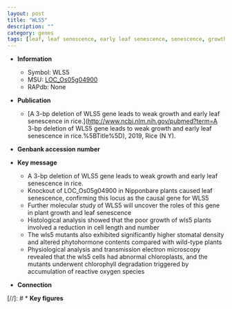 ```yaml
---
layout: post
title: "WLS5"
description: ""
category: genes
tags: [leaf, leaf senescence, early leaf senescence, senescence, growth, stomatal, phytohormone, reactive oxygen species, plant growth]
---
```


* **Information**  
    + Symbol: WLS5  
    + MSU: [LOC_Os05g04900](http://rice.plantbiology.msu.edu/cgi-bin/ORF_infopage.cgi?orf=LOC_Os05g04900)  
    + RAPdb: None  

* **Publication**  
    + [A 3-bp deletion of WLS5 gene leads to weak growth and early leaf senescence in rice.](http://www.ncbi.nlm.nih.gov/pubmed?term=A 3-bp deletion of WLS5 gene leads to weak growth and early leaf senescence in rice.%5BTitle%5D), 2019, Rice (N Y).

* **Genbank accession number**  

* **Key message**  
    + A 3-bp deletion of WLS5 gene leads to weak growth and early leaf senescence in rice.
    + Knockout of LOC_Os05g04900 in Nipponbare plants caused leaf senescence, confirming this locus as the causal gene for WLS5
    + Further molecular study of WLS5 will uncover the roles of this gene in plant growth and leaf senescence
    + Histological analysis showed that the poor growth of wls5 plants involved a reduction in cell length and number
    + The wls5 mutants also exhibited significantly higher stomatal density and altered phytohormone contents compared with wild-type plants
    + Physiological analysis and transmission electron microscopy revealed that the wls5 cells had abnormal chloroplasts, and the mutants underwent chlorophyll degradation triggered by accumulation of reactive oxygen species

* **Connection**  

[//]: # * **Key figures**  


